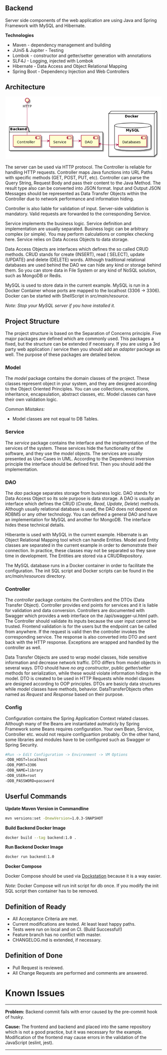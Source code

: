 ## Backend

Server side components of the web application are using Java and Spring Framework with MySQL and Hibernate.

__Technologies__

- Maven - dependency management and building
- JUni5 & Jupiter - Testing
- Lombok - constructor and getter/setter generation with annotations
- SLF4J - Logging, injected with Lombok
- Hibernate - Data Access and Object Relational Mapping
- Spring Boot - Dependency Injection and Web Controllers

## Architecture

![Architecture](architecture.png)

The server can be used via HTTP protocol. The Controller is reliable for handling HTTP requests. Controller maps Java
functions into URL Paths with specific methods (GET, POST, PUT, etc). Controller can parse the Query String, Request
Body and pass their content to the Java Method. The result type also can be converted into JSON format. Input and Output
JSON Messages should be represented as Data Transfer Objects within the Controller due to network performance and
information hiding.

Controller is also liable for validation of input. Server-side validation is mandatory. Valid requests are forwarded to
the corresponding Service.

Service implements the business logic. Service definition and implementation are usually separated. Business logic can
be arbitrary complex (or simple). You may perform calculations or complex checking here. Service relies on Data Access
Objects to data storage.

Data Access Objects are interfaces which defines the so called CRUD methods. CRUD stands for create (INSERT), read (
SELECT), update (UPDATE) and delete (DELETE) words. Although traditional relational databases are used behind the DAO we
can hide any kind or storage behind them. So you can store data in File System or any kind of NoSQL solution, such as
MongoDB or Redis.

MySQL is used to store data in the current example. MySQL is run in a Docker Container whose ports are mapped to the
localhost (3306 -> 3306). Docker can be started with ShellScript in _src/main/resource_.

_Note: Stop your MySQL server if you have installed it._

## Project Structure

The project structure is based on the Separation of Concerns principle. Five major packages are defined which are
commonly used. This packages a fixed, but the structure can be extended if necessary. If you are using a 3rd party web
application / service then you should add an _adapter_ package as well. The purpose of these packages are detailed
below.

### Model

The _model_ package contains the domain classes of the project. These classes represent object in your system, and they
are designed according to the Object Oriented Principles. You can use collections, exceptions, inheritance,
encapsulation, abstract classes, etc. Model classes can have their own validation logic.

_Common Mistakes:_

- Model classes are not equal to DB Tables.

### Service

The _service_ package contains the interface and the implementation of the services of the system. These services hide
the functionality of the software, and they use the _model_ objects. The services are usually presented as Use-Cases in
UML. According to the Dependenci Inversion principle the interface should be defined first. Then you should add the
implementation.

### DAO

The _dao_ package separates storage from business logic. DAO stands for Data Access Object so its sole purpose is data
storage. A DAO is usually an interface which defines the CRUD (_Create_, _Read_, _Update_, _Delete_) methods. Although
usually relational database is used, the DAO does not depend on RDBMS or any other technology. You can defined a general
DAO and have an implementation for MySQL and another for MongoDB. The interface hides these technical details.

Hiberante is used with MySQL in the current example. Hibernate is an Object Relational Mapping tool which can handle
Entities. Model and Entity classes are separated in the current example in order to demonstrate their connection. In
practice, these classes may not be separated so they save time in development. The Entities are stored via a
CRUDRepository.

The MySQL database runs in a Docker container in order to facilitate the configuration. The init SQL script and Docker
scripts can be found in the _src/main/resources_ directory.

### Controller

The _controller_ package contains the Controllers and the DTOs (Data Transfer Object). Controller provides end points
for services and it is liable for validation and data conversion. Controllers are documented with Swagger which provides
a web interface on the /api/swagger-ui.html path. The Controller should validate its inputs because the user input
cannot be trusted. Frontend validation is for the users but the endpoint can be called from anywhere. If the request is
valid then the controller invokes the corresponding service. The response is also converted into DTO and sent back with
the HTTP response. Exceptions are wrapped and handled by the controller as well.

Data Transfer Objects are used to wrap model classes, hide sensitive information and decrease network traffic. DTO
differs from model objects in several ways. DTO should have _no arg constructor_, public _getter/setter_ methods for
serialization, while these would violate information hiding in the model. DTO is created to be used in HTTP Requests
while model classes are designed according to OOP principles. DTOs are basicly data structures while _model_ classes
have methods, behavior. DataTransferObjects often named as _Request_ and _Response_ based on their purpose.

### Config

Configuration contains the Spring Application Context related classes. Although many of the Beans are instantiated
autmaticly by Spring Framework some Beans requires configuration. Your own Bean, Service, Controller etc. would not
require configuartion probably. On the other hand, some libraries and modules have to be configured such as Swagger or
Spring Security.

```bash
#Run -> Edit Configuration -> Environment -> VM Options
-DDB_HOST=localhost
-DDB_PORT=3306
-DDB_NAME=library
-DDB_USER=root
-DDB_PASSWORD=password
```

## Userful Commands

__Update Maven Version in Commandline__

```bash
mvn versions:set -DnewVersion=1.0.3-SNAPSHOT
```

__Build Backend Docker Image__

```bash
docker build --tag backend:1.0 .
```

__Run Backend Docker Image__

```bash
docker run backend:1.0
```

__Docker Compose__

Docker Compose should be used via [Dockstation](https://dockstation.io/) because it is a way easier.

_Note:_
Docker Compose will run init script for db once. If you modify the init SQL script then container has to be removed.

## Definition of Ready

- All Acceptance Criteria are met.
- Current modifications are tested. At least least happy paths.
- Tests were run on local and on CI. (Build Successful!)
- Feature branch has no conflict with master.
- CHANGELOG.md is extended, if necessary.

## Definition of Done

- Pull Request is reviewed.
- All Change Requests are performed and comments are answered.

# Known Issues

 
---

__Problem:__
Backend commit fails with error caused by the pre-commit hook of husky.

__Cause:__
The frontend and backend and placed into the same repository which is not a good practice, but it was necessary for the
example. Modification of the frontend may cause errors in the validation of the JavaScript (eslint, jest).



 
---
